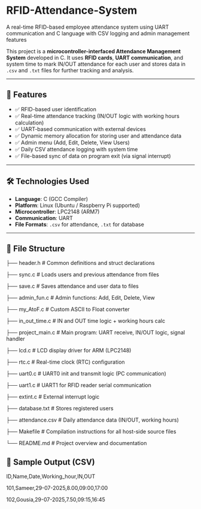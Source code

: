 # RFID-Attendance-System
A real-time RFID-based employee attendance system using UART communication and C language with CSV logging and admin management features

This project is a **microcontroller-interfaced Attendance Management System** developed in C. It uses **RFID cards**, **UART communication**, and system time to mark IN/OUT attendance for each user and stores data in `.csv` and `.txt` files for further tracking and analysis.

---

## 🚀 Features

- ✅ RFID-based user identification  
- ✅ Real-time attendance tracking (IN/OUT logic with working hours calculation)  
- ✅ UART-based communication with external devices  
- ✅ Dynamic memory allocation for storing user and attendance data  
- ✅ Admin menu (Add, Edit, Delete, View Users)  
- ✅ Daily CSV attendance logging with system time  
- ✅ File-based sync of data on program exit (via signal interrupt)

---

## 🛠️ Technologies Used

- **Language**: C (GCC Compiler)  
- **Platform**: Linux (Ubuntu / Raspberry Pi supported)  
- **Microcontroller**: LPC2148 (ARM7)  
- **Communication**: UART  
- **File Formats**: `.csv` for attendance, `.txt` for database

---

## 📂 File Structure
├── header.h # Common definitions and struct declarations

├── sync.c # Loads users and previous attendance from files

├── save.c # Saves attendance and user data to files

├── admin_fun.c # Admin functions: Add, Edit, Delete, View

├── my_AtoF.c # Custom ASCII to Float converter

├── in_out_time.c # IN and OUT time logic + working hours calc

├── project_main.c # Main program: UART receive, IN/OUT logic, signal handler

├── lcd.c # LCD display driver for ARM (LPC2148)

├── rtc.c # Real-time clock (RTC) configuration

├── uart0.c # UART0 init and transmit logic (PC communication)

├── uart1.c # UART1 for RFID reader serial communication

├── extint.c # External interrupt logic

├── database.txt # Stores registered users

├── attendance.csv # Daily attendance data (IN/OUT, working hours)

├── Makefile # Compilation instructions for all host-side source files

└── README.md # Project overview and documentation

## 📌 Sample Output (CSV)
ID,Name,Date,Working_hour,IN,OUT

101,Sameer,29-07-2025,8.00,09:00,17:00

102,Gousia,29-07-2025,7.50,09:15,16:45


